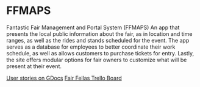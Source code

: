 # FFMAPS 
Fantastic Fair Management and Portal System (FFMAPS)  An app that presents the local public information about the fair, as in location and time ranges, as well as the rides and stands scheduled for the event. The app serves as a database for employees to better coordinate their work schedule, as well as allows customers to purchase tickets for entry. Lastly, the site offers modular options for fair owners to customize what will be present at their event. 

[User stories on GDocs](https://docs.google.com/document/d/1cA95QHuVbk-oUBPyr8Maixn-gS2k0PZYILpI409dVCM/edit)
[Fair Fellas Trello Board](https://trello.com/b/VAZMdl8v/fair-fellas)
